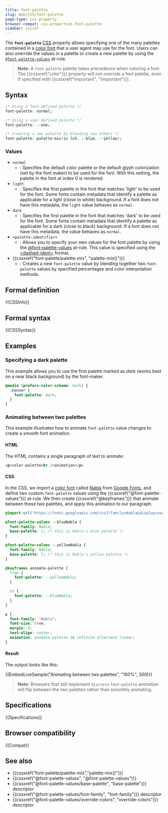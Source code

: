 ```yaml
---
title: font-palette
slug: Web/CSS/font-palette
page-type: css-property
browser-compat: css.properties.font-palette
sidebar: cssref
---
```



The **`font-palette`** [CSS](/en-US/docs/Web/CSS) property allows specifying one of the many palettes contained in a [color font](https://www.colorfonts.wtf/) that a user agent may use for the font. Users can also override the values in a palette or create a new palette by using the [`@font-palette-values`](/en-US/docs/Web/CSS/@font-palette-values) at-rule.

> **Note:** A `font-palette` palette takes precedence when coloring a font. The {{cssxref("color")}} property will not override a font palette, even if specified with {{cssxref("important", "!important")}}.

## Syntax

```css
/* Using a font-defined palette */
font-palette: normal;

/* Using a user-defined palette */
font-palette: --one;

/* Creating a new palette by blending two others */
font-palette: palette-mix(in lch, --blue, --yellow);
```

### Values

- `normal`
  - : Specifies the default color palette or the default glyph colorization (set by the font maker) to be used for the font. With this setting, the palette in the font at index 0 is rendered.
- `light`
  - : Specifies the first palette in the font that matches 'light' to be used for the font. Some fonts contain metadata that identify a palette as applicable for a light (close to white) background. If a font does not have this metadata, the `light` value behaves as `normal`.
- `dark`
  - : Specifies the first palette in the font that matches 'dark' to be used for the font. Some fonts contain metadata that identify a palette as applicable for a dark (close to black) background. If a font does not have this metadata, the value behaves as `normal`.
- `<palette-identifier>`
  - : Allows you to specify your own values for the font palette by using the [@font-palette-values](/en-US/docs/Web/CSS/@font-palette-values) at-rule. This value is specified using the [&lt;dashed-ident&gt;](/en-US/docs/Web/CSS/dashed-ident) format.
- {{cssxref("font-palette/palette-mix", "palette-mix()")}}
  - : Creates a new `font-palette` value by blending together two `font-palette` values by specified percentages and color interpolation methods.

## Formal definition

{{CSSInfo}}

## Formal syntax

{{CSSSyntax}}

## Examples

### Specifying a dark palette

This example allows you to use the first palette marked as _dark_ (works best on a near black background) by the font-maker.

```css
@media (prefers-color-scheme: dark) {
  .banner {
    font-palette: dark;
  }
}
```

### Animating between two palettes

This example illustrates how to animate `font-palette` value changes to create a smooth font animation.

#### HTML

The HTML contains a single paragraph of text to animate:

```html
<p>color-palette<br />animation</p>
```

#### CSS

In the CSS, we import a [color font](https://www.colorfonts.wtf/) called [Nabla](https://nabla.typearture.com/) from [Google Fonts](https://fonts.google.com/?coloronly=true), and define two custom `font-palette` values using the {{cssxref("@font-palette-values")}} at-rule. We then create {{cssxref("@keyframes")}} that animate between these two palettes, and apply this animation to our paragraph.

```css
@import url("https://fonts.googleapis.com/css2?family=Nabla&display=swap");

@font-palette-values --blueNabla {
  font-family: Nabla;
  base-palette: 2; /* this is Nabla's blue palette */
}

@font-palette-values --yellowNabla {
  font-family: Nabla;
  base-palette: 7; /* this is Nabla's yellow palette */
}

@keyframes animate-palette {
  from {
    font-palette: --yellowNabla;
  }

  to {
    font-palette: --blueNabla;
  }
}

p {
  font-family: "Nabla";
  font-size: 5rem;
  margin: 0;
  text-align: center;
  animation: animate-palette 2s infinite alternate linear;
}
```

#### Result

The output looks like this:

{{EmbedLiveSample("Animating between two palettes", "100%", 300)}}

> **Note:** Browsers that still implement `discrete` `font-palette` animation will flip between the two palettes rather than smoothly animating.

## Specifications

{{Specifications}}

## Browser compatibility

{{Compat}}

## See also

- {{cssxref("font-palette/palette-mix","palette-mix()")}}
- {{cssxref("@font-palette-values", "@font-palette-values")}}
- {{cssxref("@font-palette-values/base-palette", "base-palette")}} descriptor
- {{cssxref("@font-palette-values/font-family", "font-family")}} descriptor
- {{cssxref("@font-palette-values/override-colors", "override-colors")}} descriptor
